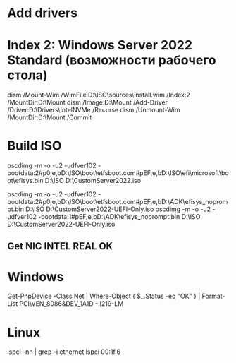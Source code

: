 

# Add drivers 
# Index 2: Windows Server 2022 Standard (возможности рабочего стола)

[//]: # (dism /Mount-Wim /WimFile:D:\ISO\sources\boot.wim /Index:2 /MountDir:D:\Mount)

[//]: # (dism /Image:D:\Mount /Add-Driver /Driver:D:\Drivers\IntelNVMe /Recurse)

[//]: # (dism /Unmount-Wim /MountDir:D:\Mount /Commit)

dism /Mount-Wim /WimFile:D:\ISO\sources\install.wim /Index:2 /MountDir:D:\Mount
dism /Image:D:\Mount /Add-Driver /Driver:D:\Drivers\IntelNVMe /Recurse
dism /Unmount-Wim /MountDir:D:\Mount /Commit

# Build ISO
oscdimg -m -o -u2 -udfver102 -bootdata:2#p0,e,bD:\ISO\boot\etfsboot.com#pEF,e,bD:\ISO\efi\microsoft\boot\efisys.bin D:\ISO D:\CustomServer2022.iso

oscdimg -m -o -u2 -udfver102 -bootdata:2#p0,e,bD:\ISO\boot\etfsboot.com#pEF,e,bD:\ADK\efisys_noprompt.bin D:\ISO D:\CustomServer2022-UEFI-Only.iso
oscdimg -m -o -u2 -udfver102 -bootdata:1#pEF,e,bD:\ADK\efisys_noprompt.bin D:\ISO D:\CustomServer2022-UEFI-Only.iso

## Get NIC INTEL REAL OK
# Windows
Get-PnpDevice -Class Net | Where-Object { $_.Status -eq "OK" } | Format-List 
PCI\VEN_8086&DEV_1A1D  -  I219-LM 

# Linux
lspci -nn | grep -i ethernet
lspci 00:1f.6
